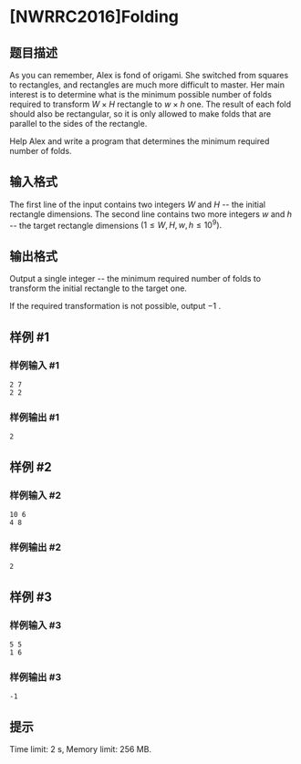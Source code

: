 # [NWRRC2016]Folding

## 题目描述



As you can remember, Alex is fond of origami. She switched from squares to rectangles, and rectangles are much more difficult to master. Her main interest is to determine what is the minimum possible number of folds required to transform $W \times H$ rectangle to $w \times h$ one. The result of each fold should also be rectangular, so it is only allowed to make folds that are parallel to the sides of the rectangle.

Help Alex and write a program that determines the minimum required number of folds.



## 输入格式



The first line of the input contains two integers $W$ and $H$ -- the initial rectangle dimensions. The second line contains two more integers $w$ and $h$ -- the target rectangle dimensions $(1 \le W , H , w , h \le 10^{9}).$



## 输出格式



Output a single integer -- the minimum required number of folds to transform the initial rectangle to the target one.

If the required transformation is not possible, output $−1$ .



## 样例 #1

### 样例输入 #1
```
2 7
2 2
```

### 样例输出 #1

```
2
```

## 样例 #2

### 样例输入 #2
```
10 6
4 8
```

### 样例输出 #2

```
2
```

## 样例 #3

### 样例输入 #3
```
5 5
1 6
```

### 样例输出 #3

```
-1
```

## 提示

Time limit: 2 s, Memory limit: 256 MB. 


